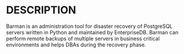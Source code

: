 # DESCRIPTION

Barman is an administration tool for disaster recovery of PostgreSQL
servers written in Python and maintained by EnterpriseDB.
Barman can perform remote backups of multiple servers in business critical
environments and helps DBAs during the recovery phase.
